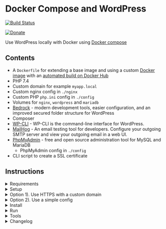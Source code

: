 
# Docker Compose and WordPress

[![Build Status](https://travis-ci.org/urre/wordpress-nginx-docker-compose.svg?branch=master)](https://travis-ci.org/urre/wordpress-nginx-docker-compose)

[![Donate](https://img.shields.io/badge/Donation-green?logo=paypal&label=Paypal)](https://www.paypal.me/urbansanden)

Use WordPress locally with Docker using [Docker compose](https://docs.docker.com/compose/)

## Contents

+ A `Dockerfile` for extending a base image and using a custom [Docker image](https://github.com/urre/wordpress-nginx-docker-compose-image) with an [automated build on Docker Hub](https://cloud.docker.com/repository/docker/urre/wordpress-nginx-docker-compose-image)
+ PHP 7.4
+ Custom domain for example `myapp.local`
+ Custom nginx config in `./nginx`
+ Custom PHP `php.ini` config in `./config`
+ Volumes for `nginx`, `wordpress` and `mariadb`
+ [Bedrock](https://roots.io/bedrock/) - modern development tools, easier configuration, and an improved secured folder structure for WordPress
+ Composer
+ [WP-CLI](https://wp-cli.org/) - WP-CLI is the command-line interface for WordPress.
+ [MailHog](https://github.com/mailhog/MailHog) - An email testing tool for developers. Configure your outgoing SMTP server and view your outgoing email in a web UI.
+ [PhpMyAdmin](https://www.phpmyadmin.net/) - free and open source administration tool for MySQL and MariaDB
	- PhpMyAdmin config in `./config`
+ CLI script to create a SSL certificate

## Instructions

<details>
 <summary>Requirements</summary>
 

+ [Docker](https://www.docker.com/get-started)
+ [mkcert](https://github.com/FiloSottile/mkcert) for creating the SSL cert.

Install mkcert:

```
brew install mkcert
brew install nss # if you use Firefox
```

</details>

<details>
 <summary>Setup</summary>

 ### Setup Environment variables

Both step 1. and 2. below are required:

#### 1. For Docker and the CLI script (Required step)

Copy `.env.example` in the project root to `.env` and edit your preferences.

Example:

```dotenv
IP=127.0.0.1
APP_NAME=myapp
DOMAIN="myapp.local"
DB_HOST=mysql
DB_NAME=myapp
DB_ROOT_PASSWORD=password
DB_TABLE_PREFIX=wp_
```

#### 2. For WordPress (Required step)

Edit `./src/.env.example` to your needs. During the `composer create-project` command described below, an `./src/.env` will be created.

Example:

```dotenv
DB_NAME='myapp'
DB_USER='root'
DB_PASSWORD='password'

# Optionally, you can use a data source name (DSN)
# When using a DSN, you can remove the DB_NAME, DB_USER, DB_PASSWORD, and DB_HOST variables
# DATABASE_URL='mysql://database_user:database_password@database_host:database_port/database_name'

# Optional variables
DB_HOST='mysql'
# DB_PREFIX='wp_'

WP_ENV='development'
WP_HOME='https://myapp.local'
WP_SITEURL="${WP_HOME}/wp"
WP_DEBUG_LOG=/path/to/debug.log

# Generate your keys here: https://roots.io/salts.html
AUTH_KEY='generateme'
SECURE_AUTH_KEY='generateme'
LOGGED_IN_KEY='generateme'
NONCE_KEY='generateme'
AUTH_SALT='generateme'
SECURE_AUTH_SALT='generateme'
LOGGED_IN_SALT='generateme'
NONCE_SALT='generateme'
```

</details>

<details>
 <summary>Option 1). Use HTTPS with a custom domain</summary>

1. Create a SSL cert:

```shell
cd cli
./create-cert.sh
```

This script will create a locally-trusted development certificates. It requires no configuration.

> mkcert needs to be installed like described in Requirements. Read more for [Windows](https://github.com/FiloSottile/mkcert#windows) and [Linux](https://github.com/FiloSottile/mkcert#linux)

1b. Make sure your `/etc/hosts` file has a record for used domains.

```
sudo nano /etc/hosts
```

Add your selected domain like this:

```
127.0.0.1 myapp.local
```

2. Continue on the Install step below

</details>

<details>
 <summary>Option 2). Use a simple config</summary>

1. Edit `nginx/default.conf.conf` to use this simpler config (without using a cert and HTTPS)

```shell
server {
    listen 80;

    root /var/www/html/web;
    index index.php;

    access_log /var/log/nginx/access.log;
    error_log /var/log/nginx/error.log;

    client_max_body_size 100M;

    location / {
        try_files $uri $uri/ /index.php?$args;
    }

    location ~ \.php$ {
        try_files $uri =404;
        fastcgi_split_path_info ^(.+\.php)(/.+)$;
        fastcgi_pass wordpress:9000;
        fastcgi_index index.php;
        include fastcgi_params;
        fastcgi_param SCRIPT_FILENAME $document_root$fastcgi_script_name;
        fastcgi_param PATH_INFO $fastcgi_path_info;
    }
}

```

2. Edit the nginx service in `docker-compose.yml` to use port 80. 443 is not needed now.

```shell
  nginx:
    image: nginx:latest
    container_name: ${APP_NAME}-nginx
    ports:
      - '80:80'

```

3. Continue on the Install step below

</details>

<details>
 <summary>Install</summary>

```shell
docker-compose run composer create-project
```

</details>

<details>
 <summary>Run</summary>

```shell
docker-compose up
```

Docker Compose will now start all the services for you:

```shell
Starting myapp-mysql    ... done
Starting myapp-composer ... done
Starting myapp-phpmyadmin ... done
Starting myapp-wordpress  ... done
Starting myapp-nginx      ... done
Starting myapp-mailhog    ... done
```

🚀 Open [https://myapp.local](https://myapp.local) in your browser

## PhpMyAdmin

PhpMyAdmin comes installed as a service in docker-compose.

🚀 Open [http://127.0.0.1:8082/](http://127.0.0.1:8082/) in your browser

## MailHog

MailHog comes installed as a service in docker-compose.

🚀 Open [http://0.0.0.0:8025/](http://0.0.0.0:8025/) in your browser

</details>

<details>
 <summary>Tools</summary>

### Update WordPress Core and Composer packages (plugins/themes)

```shell
docker-compose run composer update
```

#### Use WP-CLI

```shell
docker exec -it myapp-wordpress bash
```

Login to the container

```shell
wp search-replace https://olddomain.com https://newdomain.com --allow-root
```

Run a wp-cli command

> You can use this command first after you've installed WordPress using Composer as the example above.

### Update plugins and themes from wp-admin?

You can, but I recommend to use Composer for this only. But to enable this edit `./src/config/environments/development.php` (for example to use it in Dev)

```shell
Config::define('DISALLOW_FILE_EDIT', false);
Config::define('DISALLOW_FILE_MODS', false);
```

### Useful Docker Commands

When making changes to the Dockerfile, use:

```bash
docker-compose up -d --force-recreate --build
```

Login to the docker container

```shell
docker exec -it myapp-wordpress bash
```

Stop

```shell
docker-compose stop
```

Down (stop and remove)

```shell
docker-compose down
```

Cleanup

```shell
docker-compose rm -v
```

Recreate

```shell
docker-compose up -d --force-recreate
```

Rebuild docker container when Dockerfile has changed

```shell
docker-compose up -d --force-recreate --build
```
</details>

<details>
 <summary>Changelog</summary>

#### 2021-08-04
- Updated to WordPress 5.8.0
#### 2021-03-16
- Changed root `.env-example` to `.env.example` to match the git ignore patterns. Thanks [@scottnunemacher](https://github.com/scottnunemacher)
#### 2021-03-05
- Clarify steps in the readme
#### 2021-03-02
- Fixed a misstake so instead of `./src/.env-example`, it should be `./src/.env.example`.
- Redirect HTTP to HTTPS. Thanks [@humblecoder](https://github.com/humblecoder)
#### 2021-01-02
- Use `NGINX_ENVSUBST_TEMPLATE_SUFFIX`. Use a template and better substution of ENV variables in nginx config.
#### 2020-10-04
- Added mariadb-client (Solves [#54](https://github.com/urre/wordpress-nginx-docker-compose/issues/54))
#### 2020-09-15
- Updated Bedrock. Update WordPress to 5.5.1 and other composer updates.
#### 2020-07-12
- Added Mailhog. Thanks [@mortensassi](https://github.com/mortensassi)
#### 2020-05-03
- Added nginx gzip compression
#### 2020-04-19
- Added Windows support for creating SSH cert, trusting it and setting up the host file entry. Thanks to [@styssi](https://github.com/styssi)
#### 2020-04-12
- Remove port number from `DB_HOST`. Generated database connection error in macOS Catalina. Thanks to [@nirvanadev](https://github.com/nirvanadev)
- Add missing ENV variable from mariadb Thanks to [@vonwa](https://github.com/vonwa)
#### 2020-03-26
- Added phpMyAdmin config.Thanks to [@titoffanton](https://github.com/titoffanton)
#### 2020-02-06
- Readme improvements. Explain `/etc/hosts` better
#### 2020-01-30
- Use `Entrypoint` command in Docker Compose to replace the domain name in the nginx config. Removing the need to manually edit the domain name in the nginx conf. Now using the `.env` value `DOMAIN`
- Added APP_NAME in `.env-example` Thanks to [@Dave3o3](https://github.com/Dave3o3)
#### 2020-01-11
- Added `.env` support for specifying your own app name, domain etc in Docker and cli scripts.
- Added phpMyAdmin. Visit [http://127.0.0.1:8080/](http://127.0.0.1:8080/)

#### 2019-08-02
- Added Linux support. Thanks to [@faysal-ishtiaq](https://github.com/faysal-ishtiaq).

</details>
